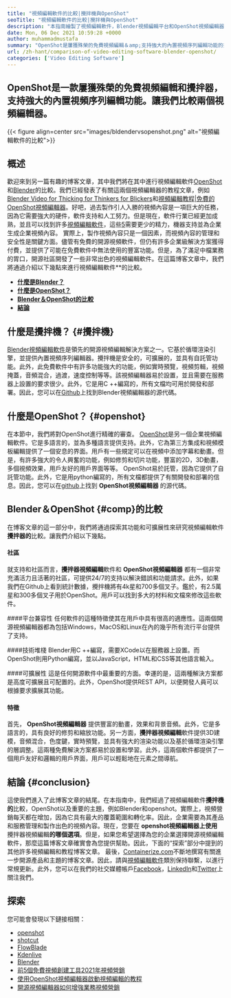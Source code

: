 ```yaml
---
title: "視頻編輯軟件的比較|攪拌機與OpenShot" 
seoTitle: "視頻編輯軟件的比較|攪拌機與OpenShot" 
description: "本指南繪製了視頻編輯軟件，Blender視頻編輯平台和OpenShot視頻編輯器的比較。兩位頂級領先的編輯都是開源的。" 
date: Mon, 06 Dec 2021 10:59:28 +0000
author: muhammadmustafa
summary: "OpenShot是屢獲殊榮的免費視頻編輯＆amp;支持強大的內置視頻序列編輯功能的攪拌機。讓我們比較兩個視頻編輯器。" 
url: /zh-hant/comparison-of-video-editing-software-blender-openshot/
categories: ['Video Editing Software']
---
```


## OpenShot是一款屢獲殊榮的免費視頻編輯和攪拌器，支持強大的內置視頻序列編輯功能。讓我們比較兩個視頻編輯器。

{{< figure align=center src="images/bldendervsopenshot.png" alt="視頻編輯軟件的比較">}}


## 概述
歡迎來到另一篇有趣的博客文章，其中我們將在其中進行視頻編輯軟件[OpenShot][1]和[Blender][2]的比較。我們已經發表了有關這兩個視頻編輯器的教程文章，例如[Blender Video for Thicking for Thinkers for Blickers][3]和[視頻編輯教程|免費的OpenShot視頻編輯器][4]。好吧，過去製作引人入勝的視頻內容是一項巨大的任務，因為它需要強大的硬件，軟件支持和人工努力。但是現在，軟件行業已經更加成熟，並且可以找到許多[視頻編輯軟件][5]，這些[5]需要更少的精力，機器支持並為企業生成企業視頻內容。
實際上，製作視頻內容只是一個因素，而視頻內容的管理和安全性是關鍵方面。儘管有免費的開源視頻軟件，但仍有許多企業級解決方案獲得付費，並提供了可能在免費軟件中無法使用的豐富功能。但是，為了滿足中檔業務的胃口，開源社區開發了一些非常出色的視頻編輯軟件。在這篇博客文章中，我們將通過介紹以下幾點來進行視頻編輯軟件**的比較。
  * **[什麼是Blender？][6]**
  * **[什麼是OpenShot？][7]**
  * **[Blender＆OpenShot的比較][8]**
  * **[結論][9]**

## 什麼是攪拌機？   {#攪拌機}
[Blender視頻編輯軟件][10]是領先的開源視頻編輯解決方案之一。它基於循環渲染引擎，並提供內置視頻序列編輯器。攪拌機是安全的，可擴展的，並具有自託管功能。此外，此免費軟件中有許多功能強大的功能，例如實時預覽，視頻剪輯，視頻掩蓋，音頻混合，過渡，速度控制等等。該視頻編輯器易於設置，並且需要在服務器上設置的要求很少。此外，它是用C ++編寫的，所有文檔均可用於開發和部署。因此，您可以在[Github][11]上找到Blender視頻編輯器的源代碼。

## 什麼是OpenShot？   {#openshot}
在本節中，我們將對OpenShot進行精確的審查。 [OpenShot][1]是另一個企業視頻編輯軟件。它是多語言的，並為多種語言提供支持。此外，它為第三方集成和視頻模板編輯提供了一個安息的界面。用戶有一些規定可以在視頻中添加字幕和動畫。但是，有許多強大的令人興奮的功能，例如修剪和切片功能，豐富的2D，3D動畫，多個視頻效果，用戶友好的用戶界面等等。 OpenShot易於託管，因為它提供了自託管功能。此外，它是用python編寫的，所有文檔都提供了有關開發和部署的信息。因此，您可以在[github][12]上找到 **OpenShot視頻編輯器** 的源代碼。

## Blender＆OpenShot   {#comp}的比較
在博客文章的這一部分中，我們將通過探索其功能和可擴展性來研究視頻編輯軟件**攪拌器的**比較。讓我們介紹以下幾點。

#### 社區
就支持和社區而言，**攪拌器視頻編輯**軟件和 **OpenShot視頻編輯器** 都有一個非常充滿活力且活著的社區，可提供24/7的支持以解決錯誤和功能請求。此外，如果我們在Github上看到統計數據，攪拌機將有4k星和700多個叉子。鑑於，有2.5萬星和300多個叉子用於OpenShot。用戶可以找到多大的材料和文檔來修改這些軟件。

####平台兼容性
任何軟件的這種特徵使其在用戶中具有很高的適應性。這兩個開源視頻編輯器都為包括Windows，MacOS和Linux在內的幾乎所有流行平台提供了支持。

####技術堆棧
Blender用C ++編寫，需要XCode以在服務器上設置。而OpenShot則用Python編寫，並以JavaScript，HTML和CSS等其他語言輸入。

####可擴展性
這是任何開源軟件中最重要的方面。幸運的是，這兩種解決方案都是高度可擴展且可配置的。此外，OpenShot提供REST API，以便開發人員可以根據要求擴展其功能。

#### **特徵**
首先， **OpenShot視頻編輯器** 提供豐富的動畫，效果和背景音頻。此外，它是多語言的，具有良好的修剪和縮放功能。另一方面，**攪拌器視頻編輯**軟件提供3D建模，音頻混合，色度鍵，實時預覽，並具有強大的渲染功能以及基於循環渲染引擎的層調整。這兩種免費解決方案都易於設置和學習。此外，這兩個軟件都提供了一個用戶友好和邏輯的用戶界面，用戶可以輕鬆地在元素之間導航。

## 結論 {#conclusion}
這使我們進入了此博客文章的結尾。在本指南中，我們經過了視頻編輯軟件**攪拌機的**比較，OpenShot以及重要的主題，例如Blender和openshot。實際上，視頻營銷每天都在增加，因為它具有最大的覆蓋範圍和轉化率。因此，企業需要為其產品和服務管理和製作出色的視頻內容。現在，您要在 **openshot視頻編輯器上使用** 攪拌器視頻編輯**的哪個選項**。但是，如果您希望選擇為您的企業選擇開源視頻編輯軟件，那麼這篇博客文章確實會為您提供幫助。因此，下面的“探索”部分中提到的其他許多視頻編輯和教程博客文章。
最後，[Containerize.com][13]不斷地撰寫有關進一步開源產品和主題的博客文章。因此，請與[視頻編輯軟件][14]類別保持聯繫，以進行常規更新。此外，您可以在我們的社交媒體帳戶[Facebook][15]，[LinkedIn][16]和[Twitter][17]上關注我們。

## 探索
您可能會發現以下鏈接相關：
  * [openshot][1]
  * [shotcut][18]
  * [FlowBlade][19]
  * [Kdenlive][20]
  * [Blender][2]
  * [前5個免費視頻創建工具2021年視頻營銷][21]
  * [使用OpenShot視頻編輯器啟動視頻編輯的教程][22]
  * [開源視頻編輯器如何增強業務視頻營銷][23]

  
[1]: https://products.containerize.com/video-editing-software/openshot
[2]: https://products.containerize.com/video-editing-software/blender
[3]: https://blog.containerize.com/video-editing-software/blender-video-editing-tutorial-for-beginners/
[4]: https://blog.containerize.com/video-editing-software/openshot-video-editor-tutorial-for-beginners-open-source/
[5]: https://products.containerize.com/video-editing-software/
[6]: #blender
[7]: #openshot
[8]: #comp
[9]: #Conclusion
[10]: https://products.containerize.com/video-editing-software/blender/
[11]: https://github.com/blender/blender
[12]: https://github.com/OpenShot/openshot-qt
[13]: https://www.containerize.com/
[14]: https://products.containerize.com/video-editing-software
[15]: https://web.facebook.com/containerize
[16]: https://www.linkedin.com/company/containerize/
[17]: https://twitter.com/containerize_co
[18]: https://products.containerize.com/video-editing-software/shotcut
[19]: https://products.containerize.com/video-editing-software/flowblade
[20]: https://products.containerize.com/video-editing-software/kdenlive
[21]: https://blog.containerize.com/video-editing-software/top-5-open-source-video-editor-software-for-video-marketing/
[22]: https://blog.containerize.com/video-editing-software/openshot-video-editor-tutorial-for-beginners-open-source/
[23]: https://blog.containerize.com/video-editing-software/how-video-editing-software-improves-business-video-marketing/
